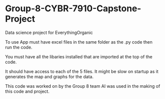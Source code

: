 # Group-8-CYBR-7910-Capstone-Project

Data science project for EverythingOrganic

To use App must have excel files in the same folder as the .py code then run the code.

You must have all the libaries installed that are imported at the top of the code.


It should have access to each of the 5 files. It might be slow on startup as it generates the map and graphs for the data. 






This code was worked on by the Group 8 team AI was used in the making of this code and project.
